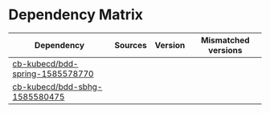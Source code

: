 # Dependency Matrix

Dependency | Sources | Version | Mismatched versions
---------- | ------- | ------- | -------------------
[cb-kubecd/bdd-spring-1585578770](https://github.com/cb-kubecd/bdd-spring-1585578770.git) |  | []() | 
[cb-kubecd/bdd-sbhg-1585580475](https://github.com/cb-kubecd/bdd-sbhg-1585580475.git) |  | []() | 
